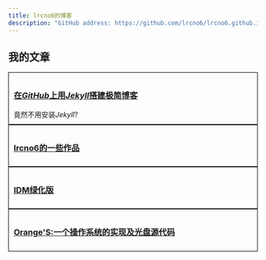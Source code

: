 ```yaml
---
title: lrcno6的博客
description: "GitHub address: https://github.com/lrcno6/lrcno6.github.io"
---
```


## 我的文章

<style>
	.box{
		border:1px solid black;
		padding:10px
	}
</style>
<div class="box">
	<h3><a href="/github-jekyll.html">在<I>GitHub</I>上用<I>Jekyll</I>搭建极简博客</a></h3>
	竟然不用安装<I>Jekyll</I>?
</div>
<div class="box"><h3><a href="/project.html">lrcno6的一些作品</a></h3></div>
<div class="box"><h3><a href="/idm.html">IDM绿化版</a></h3></div>
<div class="box"><h3><a href="/oranges.html">Orange'S:一个操作系统的实现及光盘源代码</a></h3></div>